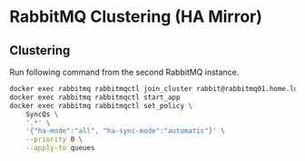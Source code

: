 # RabbitMQ Clustering (HA Mirror)

## Clustering

Run following command from the second RabbitMQ instance.

```bash
docker exec rabbitmq rabbitmqctl join_cluster rabbit@rabbitmq01.home.local
docker exec rabbitmq rabbitmqctl start_app
docker exec rabbitmq rabbitmqctl set_policy \
    SyncQs \
    '.*' \
    '{"ha-mode":"all", "ha-sync-mode":"automatic"}' \
    --priority 0 \
    --apply-to queues
```